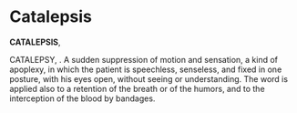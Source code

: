 # Catalepsis

**CATALEPSIS**,

CATALEPSY, . A sudden suppression of motion and sensation, a kind of apoplexy, in which the patient is speechless, senseless, and fixed in one posture, with his eyes open, without seeing or understanding. The word is applied also to a retention of the breath or of the humors, and to the interception of the blood by bandages.
